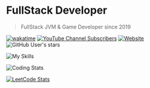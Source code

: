 # FullStack Developer
> FullStack JVM & Game Developer since 2019

[![wakatime](https://wakatime.com/badge/user/7e070bcb-e8c0-46e0-bb61-c8f30217e8ba.svg)](https://wakatime.com/@7e070bcb-e8c0-46e0-bb61-c8f30217e8ba)
[![YouTube Channel Subscribers](https://img.shields.io/youtube/channel/subscribers/UC89eYvGD3j_FmT-ymf18MBA?style=flat)](https://youtube.com/@gamercoder)
[![Website](https://img.shields.io/badge/gamercoder-website-007d15?logo=data%3Aimage%2Fpng%3Bbase64%2CiVBORw0KGgoAAAANSUhEUgAAAEAAAABABAMAAABYR2ztAAAAJFBMVEWPj49cXFwSEhJ%2Ff38KCgpRUVEBAQFTU1M5OTkgICCNjY1ubm42vZCnAAABSElEQVRIx%2B2UsYqEMBCGhXR2FmIfgpBOsLQLQdjSIrj1Ium3kLyCdfABhH2EfcGbeGs2HpnAVcfB%2FoVK%2FPznn2Qwy%2F6n8tZpwwFiBRWXBge6Xms9PVELsmon3KKrtaBM3xo0Adi3XY8BORjwBgCgNiTB7flYmdbxRnJogTekdjGjRcAAGiQ1tZzGgdr1BwCnFgHcDsEVLVG7ZZehTwPUoiVeAEdDHiXSGSwFcRz4Hpk2Q4GEEOBlCdpP8dAWzAA9pLV%2FfIfMu1VGdPFjSeyolFG75nl2N2OMmr0FYUNRqCIUMEUpQqCkQ%2FC%2BYlIMKUAxKcczcCpR0WVZhAoBA8vGA2UPgAyBkd7hs7t3kABMCQAcrmeHHyUqKHE9OcRCUpVoc2Z6Gn%2B5UUGC3UKN4VZbFZU%2FrLxjseMW779QMDCBwqluo8o%2B%2BugP9AUKKZ2Qr7kI%2FAAAAABJRU5ErkJggg%3D%3D)](https://gamercoder.me)
![GitHub User's stars](https://img.shields.io/github/stars/GamerCoder215?style=flat&color=gold)

![My Skills](https://skillicons.dev/icons?i=java,kotlin,js,html,css,cpp,maven,gradle,github,blender,premiere)

![Coding Stats](https://github-readme-stats.vercel.app/api?username=gamercoder215&show_icons=true&theme=dark)

[![LeetCode Stats](https://leetcode-stats-six.vercel.app/?username=GamerCoder215)](https://leetcode.com/GamerCoder215/)
